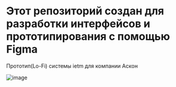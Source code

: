 # Этот репозиторий создан для разработки интерфейсов и прототипирования с помощью Figma
Прототип(Lo-Fi) системы ietm для компании Аскон

![image](https://github.com/izero4ka/UXUI/assets/81251379/30e7b0d8-2764-4301-ad64-a99d74d0efae)
